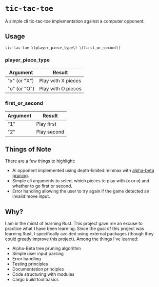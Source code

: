 # `tic-tac-toe`
A simple cli tic-tac-toe implementation against a computer opponent.

## Usage
```
tic-tac-toe \[player_piece_type\] \[first_or_second\]
```

### player_piece_type
| Argument     | Result             |
| ------------ | ------------------ |
| "x" (or "X") | Play with X pieces |
| "o" (or "O") | Play with O pieces |

### first_or_second
| Argument | Result      |
| -------- | ----------- |
| "1"      | Play first  |
| "2"      | Play second |

## Things of Note
There are a few things to highlight:

  - Ai opponent implemented using depth-limited minmax with [alpha-beta pruning](https://en.wikipedia.org/wiki/Alpha-beta_pruning).
  - Simple cli arguments to select which pieces to play with (x or o) and whether to go first or second.
  - Error handling allowing the user to try again if the game detected an invalid move input.

## Why?
I am in the midst of learning Rust. This project gave me an excuse to practice what I have been learning. Since the goal of this project was learning Rust, I specifically avoided using external packages (though they could greatly improve this project). Among the things I've learned:

  - Alpha-Beta tree pruning algorithm
  - Simple user input parsing
  - Error handling
  - Testing principles
  - Documentation principles
  - Code structuring with modules
  - Cargo build tool basics

